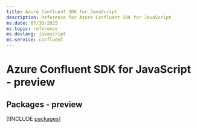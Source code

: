 ```yaml
---
title: Azure Confluent SDK for JavaScript
description: Reference for Azure Confluent SDK for JavaScript
ms.date: 07/30/2025
ms.topic: reference
ms.devlang: javascript
ms.service: confluent
---
```

# Azure Confluent SDK for JavaScript - preview
## Packages - preview
[!INCLUDE [packages](confluent-index.md)]